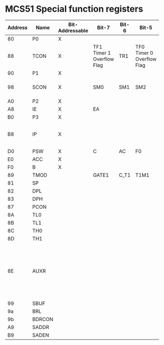 # MCS51 Special function registers

| Address | Name   | Bit-Addressable | Bit-7                      | Bit-6 | Bit-5                     | Bit-4               | Bit-3                | Bit-2                   | Bit-1                                                | Bit-0                                                                    |
|---------|--------|-----------------|----------------------------|-------|---------------------------|---------------------|----------------------|-------------------------|------------------------------------------------------|--------------------------------------------------------------------------|
| 80      | P0     | X               |                            |       |                           |                     |                      |                         |                                                      |                                                                          |
| 88      | TCON   | X               | TF1  Timer 1 Overflow Flag | TR1   | TF0 Timer 0 Overflow Flag | TR0                 | IE1                  | IT1                     | IE0                                                  | IT0                                                                      | 
| 90      | P1     | X               |                            |       |                           |                     |                      |                         |                                                      |                                                                          |
| 98      | SCON   | X               | SM0                        | SM1   | SM2                       | REN  Receive enable | TB8                  | RB8                     | TI Transmit Interrupt                                | RI                                                                       |
| A0      | P2     | X               |                            |       |                           |                     |                      |                         |                                                      |                                                                          |
| A8      | IE     | X               | EA                         |       |                           | ES                  | ET1                  | EX1                     | ET0                                                  | EX0                                                                      |
| B0      | P3     | X               |                            |       |                           |                     |                      |                         |                                                      |                                                                          |
| B8      | IP     | X               |                            |       |                           | PS Serial Interrupt | T1 Timer Interrupt 1 | X1 External Interrupt 1 | T0 Timer Interrupt 0                                 | X0 External Interrupt 0                                                  |
| D0      | PSW    | X               | C                          | AC    | F0                        | RS1                 | RS0                  | OV                      |                                                      | P                                                                        |
| E0      | ACC    | X               |                            |       |                           |                     |                      |                         |                                                      |                                                                          |
| F0      | B      | X               |                            |       |                           |                     |                      |                         |                                                      |                                                                          |
| 89      | TMOD   |                 | GATE1                      | C_T1  | T1M1                      | T1M0                | GATE0                | C_T0                    | T0M1                                                 | T0M0                                                                     |
| 81      | SP     |                 |                            |       |                           |                     |                      |                         |                                                      |                                                                          |
| 82      | DPL    |                 |                            |       |                           |                     |                      |                         |                                                      |                                                                          |
| 83      | DPH    |                 |                            |       |                           |                     |                      |                         |                                                      |                                                                          |
| 87      | PCON   |                 |                            |       |                           |                     |                      |                         |                                                      |                                                                          |
| 8A      | TL0    |                 |                            |       |                           |                     |                      |                         |                                                      |                                                                          |
| 8B      | TL1    |                 |                            |       |                           |                     |                      |                         |                                                      |                                                                          |
| 8C      | TH0    |                 |                            |       |                           |                     |                      |                         |                                                      |                                                                          |
| 8D      | TH1    |                 |                            |       |                           |                     |                      |                         |                                                      |                                                                          |
| 8E      | AUXR   |                 |                            |       |                           |                     |                      |                         | EXTRAM Set to map XRAM data in external XRAM memory. | A0 ALE Output bit. Set to disable ALE operation during internal fetches. |
| 99      | SBUF   |                 |                            |       |                           |                     |                      |                         |                                                      |                                                                          |
| 9a      | BRL    |                 |                            |       |                           |                     |                      |                         |                                                      |                                                                          |
| 9b      | BDRCON |                 |                            |       |                           |                     |                      |                         |                                                      |                                                                          |
| A9      | SADDR  |                 |                            |       |                           |                     |                      |                         |                                                      |                                                                          |
| B9      | SADEN  |                 |                            |       |                           |                     |                      |                         |                                                      |                                                                          |
